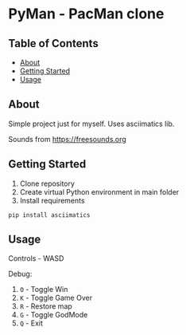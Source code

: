 # PyMan - PacMan clone

## Table of Contents

- [About](#about)
- [Getting Started](#getting_started)
- [Usage](#usage)

## About <a name = "about"></a>

Simple project just for myself. Uses asciimatics lib. 

Sounds from https://freesounds.org

## Getting Started <a name = "getting_started"></a>
1. Clone repository
2. Create virtual Python environment in main folder
3. Install requirements
```
pip install asciimatics
```



## Usage <a name = "usage"></a>

Controls - WASD

Debug:
1. `O` - Toggle Win
2. `K` - Toggle Game Over
3. `R` - Restore map
4. `G` - Toggle GodMode
5. `Q` - Exit 